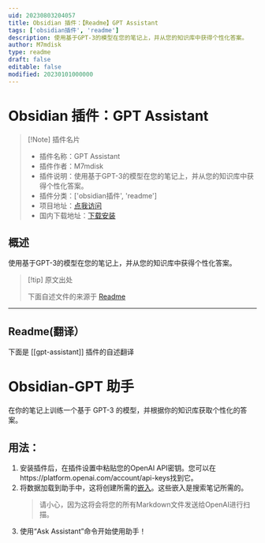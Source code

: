 ```yaml
---
uid: 20230803204057
title: Obsidian 插件：【Readme】GPT Assistant
tags: ['obsidian插件', 'readme']
description: 使用基于GPT-3的模型在您的笔记上，并从您的知识库中获得个性化答案。
author: M7mdisk
type: readme
draft: false
editable: false
modified: 20230101000000
---
```


# Obsidian 插件：GPT Assistant

> [!Note] 插件名片
> - 插件名称：GPT Assistant
> - 插件作者：M7mdisk
> - 插件说明：使用基于GPT-3的模型在您的笔记上，并从您的知识库中获得个性化答案。
> - 插件分类：['obsidian插件', 'readme']
> - 项目地址：[点我访问](https://github.com/M7mdisk/obsidian-gpt)
> - 国内下载地址：[下载安装](https://pkmer.cn/products/plugin/pluginMarket/?gpt-assistant)

## 概述

使用基于GPT-3的模型在您的笔记上，并从您的知识库中获得个性化答案。



> [!tip] 原文出处
> 
>下面自述文件的来源于 [Readme](https://ghproxy.net/https://raw.githubusercontent.com/M7mdisk/obsidian-gpt/master/README.md)
> 

---

## Readme(翻译）

下面是 [[gpt-assistant]] 插件的自述翻译


# Obsidian-GPT 助手

在你的笔记上训练一个基于 GPT-3 的模型，并根据你的知识库获取个性化的答案。

## 用法：

1. 安装插件后，在插件设置中粘贴您的OpenAI API密钥。您可以在https://platform.openai.com/account/api-keys找到它。
2. 将数据加载到助手中，这将创建所需的[嵌入](https://platform.openai.com/docs/guides/embeddings/)。这些嵌入是搜索笔记所需的。
    > 请小心，因为这将会将您的所有Markdown文件发送给OpenAI进行扫描。
3. 使用“Ask Assistant”命令开始使用助手！



